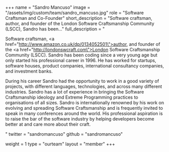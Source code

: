 +++
name = "Sandro Mancuso"
image = "/assets/img/custom/team/sandro_mancuso.jpg"
role = "Software Craftsman and Co-Founder"
short_description = "Software craftsman, author, and founder of the London Software Craftsmanship Community (LSCC), Sandro has been..."
full_description = "<p>Software craftsman, <a href=\"http://www.amazon.co.uk/dp/0134052501\">author</a>, and founder of the <a href=\"http://londonswcraft.com\">London Software Craftsmanship Community (LSCC)</a>. Sandro has been coding since a very young age but only started his professional career in 1996. He has worked for startups, software houses, product companies, international consultancy companies, and investment banks. </p><p>During his career Sandro had the opportunity to work in a good variety of projects, with different languages, technologies, and across many different industries. Sandro has a lot of experience in bringing the Software Craftsmanship ideology and Extreme Programming practices to organisations of all sizes. Sandro is internationally renowned by his work on evolving and spreading Software Craftsmanship and is frequently invited to speak in many conferences around the world. His professional aspiration is to raise the bar of the software industry by helping developers become better at and care more about their craft.</p>"
twitter = "sandromancuso"
github = "sandromancuso"


weight = 1
type = "ourteam"
layout = "member"
+++

